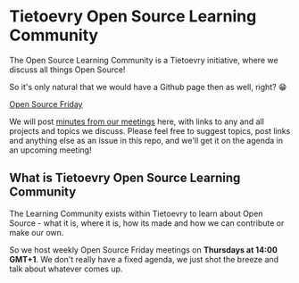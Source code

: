 # Tietoevry Open Source Learning Community

The Open Source Learning Community is a Tietoevry initiative, where we discuss all things Open Source!

So it's only natural that we would have a Github page then as well, right? 😁

[Open Source Friday](https://opensourcefriday.com)

We will post [minutes from our meetings](minutes.md) here, with links to any and all projects and topics we discuss. Please feel free to suggest topics, post links and anything else as an issue in this repo, and we'll get it on the agenda in an upcoming meeting!

## What is Tietoevry Open Source Learning Community
The Learning Community exists within Tietoevry to learn about Open Source - what it is, where it is, how its made and how we can contribute or make our own. 

So we host weekly Open Source Friday meetings on **Thursdays at 14:00 GMT+1**. We don't really have a fixed agenda, we just shot the breeze and talk about whatever comes up.
